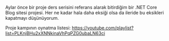 Aylar önce bir proje ders serisini referans alarak bitirdiğim bir .NET Core Blog sitesi projesi.
Her ne kadar hala daha eksiği olsa da ileride bu eksikleri kapatmayı düşünüyorum.


Proje kampının oynatma listesi: https://youtube.com/playlist?list=PLKnjBHu2xXNNkinaVhPqPZG0ubaLN63ci
